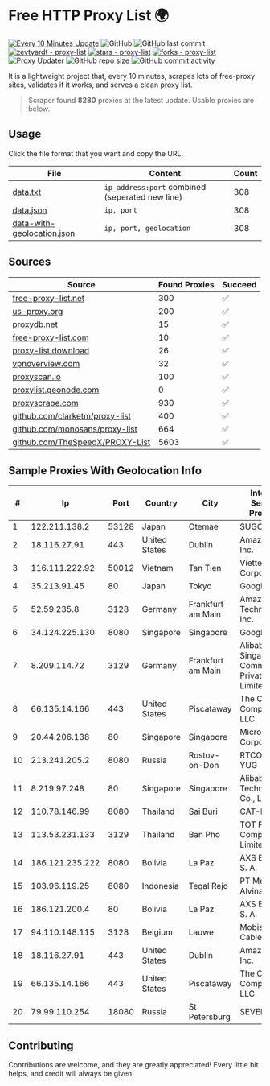 
# Free HTTP Proxy List 🌍

[![Every 10 Minutes Update](https://github.com/mertguvencli/http-proxy-list/actions/workflows/main.yml/badge.svg?branch=main)](https://github.com/mertguvencli/http-proxy-list/actions/workflows/main.yml)
![GitHub](https://img.shields.io/github/license/mertguvencli/http-proxy-list)
![GitHub last commit](https://img.shields.io/github/last-commit/mertguvencli/http-proxy-list)
[![zevtyardt - proxy-list](https://img.shields.io/static/v1?label=zevtyardt&message=proxy-list&color=blue&logo=github)](https://github.com/zevtyardt/proxy-list "Go to GitHub repo")
[![stars - proxy-list](https://img.shields.io/github/stars/zevtyardt/proxy-list?style=social)](https://github.com/zevtyardt/proxy-list)
[![forks - proxy-list](https://img.shields.io/github/forks/zevtyardt/proxy-list?style=social)](https://github.com/zevtyardt/proxy-list)
[![Proxy Updater](https://github.com/zevtyardt/proxy-list/workflows/Proxy%20Updater/badge.svg)](https://github.com/zevtyardt/proxy-list/actions?query=workflow:"Proxy+Updater")
![GitHub repo size](https://img.shields.io/github/repo-size/zevtyardt/proxy-list)
[![GitHub commit activity](https://img.shields.io/github/commit-activity/m/zevtyardt/proxy-list?logo=commits)](https://github.com/zevtyardt/proxy-list/commits/main)

It is a lightweight project that, every 10 minutes, scrapes lots of free-proxy sites, validates if it works, and serves a clean proxy list.

> Scraper found **8280** proxies at the latest update. Usable proxies are below.

## Usage

Click the file format that you want and copy the URL.

|File|Content|Count|
|----|-------|-----|
|[data.txt](https://raw.githubusercontent.com/mertguvencli/http-proxy-list/main/proxy-list/data.txt)|`ip_address:port` combined (seperated new line)|308|
|[data.json](https://raw.githubusercontent.com/mertguvencli/http-proxy-list/main/proxy-list/data.json)|`ip, port`|308|
|[data-with-geolocation.json](https://raw.githubusercontent.com/mertguvencli/http-proxy-list/main/proxy-list/data-with-geolocation.json)|`ip, port, geolocation`|308|

## Sources

|Source|Found Proxies|Succeed|
|------|-------------|-------|
|[free-proxy-list.net](https://free-proxy-list.net)|300|✅|
|[us-proxy.org](https://www.us-proxy.org)|200|✅|
|[proxydb.net](http://proxydb.net)|15|✅|
|[free-proxy-list.com](https://free-proxy-list.com/?page=&port=&type%5B%5D=http&type%5B%5D=https&up_time=0&search=Search)|10|✅|
|[proxy-list.download](https://www.proxy-list.download/HTTP)|26|✅|
|[vpnoverview.com](https://vpnoverview.com/privacy/anonymous-browsing/free-proxy-servers)|32|✅|
|[proxyscan.io](https://www.proxyscan.io)|100|✅|
|[proxylist.geonode.com](https://proxylist.geonode.com/api/proxy-list?limit=300&page=1&sort_by=lastChecked&sort_type=desc&protocols=http,https)|0|✅|
|[proxyscrape.com](https://api.proxyscrape.com/v2/?request=displayproxies&protocol=http&timeout=10000&country=all&ssl=all&anonymity=all)|930|✅|
|[github.com/clarketm/proxy-list](https://raw.githubusercontent.com/clarketm/proxy-list/master/proxy-list-raw.txt)|400|✅|
|[github.com/monosans/proxy-list](https://raw.githubusercontent.com/monosans/proxy-list/main/proxies/http.txt)|664|✅|
|[github.com/TheSpeedX/PROXY-List](https://raw.githubusercontent.com/TheSpeedX/PROXY-List/master/http.txt)|5603|✅|


## Sample Proxies With Geolocation Info

|#|Ip|Port|Country|City|Internet Service Provider|
|-|--|----|-------|----|-------------------------|
|1|122.211.138.2|53128|Japan|Otemae|SUGOKURA|
|2|18.116.27.91|443|United States|Dublin|Amazon.com, Inc.|
|3|116.111.222.92|50012|Vietnam|Tan Tien|Viettel Corporation|
|4|35.213.91.45|80|Japan|Tokyo|Google LLC|
|5|52.59.235.8|3128|Germany|Frankfurt am Main|Amazon Technologies Inc.|
|6|34.124.225.130|8080|Singapore|Singapore|Google LLC|
|7|8.209.114.72|3129|Germany|Frankfurt am Main|Alibaba.com Singapore E-Commerce Private Limited|
|8|66.135.14.166|443|United States|Piscataway|The Constant Company, LLC|
|9|20.44.206.138|80|Singapore|Singapore|Microsoft Corporation|
|10|213.241.205.2|8080|Russia|Rostov-on-Don|RTCOMM-YUG|
|11|8.219.97.248|80|Singapore|Singapore|Alibaba (US) Technology Co., Ltd.|
|12|110.78.146.99|8080|Thailand|Sai Buri|CAT-BB|
|13|113.53.231.133|3129|Thailand|Ban Pho|TOT Public Company Limited|
|14|186.121.235.222|8080|Bolivia|La Paz|AXS Bolivia S. A.|
|15|103.96.119.25|8080|Indonesia|Tegal Rejo|PT Media Alvina Sejati|
|16|186.121.200.4|80|Bolivia|La Paz|AXS Bolivia S. A.|
|17|94.110.148.115|3128|Belgium|Lauwe|Mobistar Cable|
|18|18.116.27.91|443|United States|Dublin|Amazon.com, Inc.|
|19|66.135.14.166|443|United States|Piscataway|The Constant Company, LLC|
|20|79.99.110.254|18080|Russia|St Petersburg|SEVEREN|



## Contributing

Contributions are welcome, and they are greatly appreciated! Every
little bit helps, and credit will always be given.

